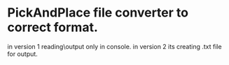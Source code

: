 # PickAndPlace file converter to correct format.
in version 1 reading\output only in console.
in version 2 its creating .txt file for output.
